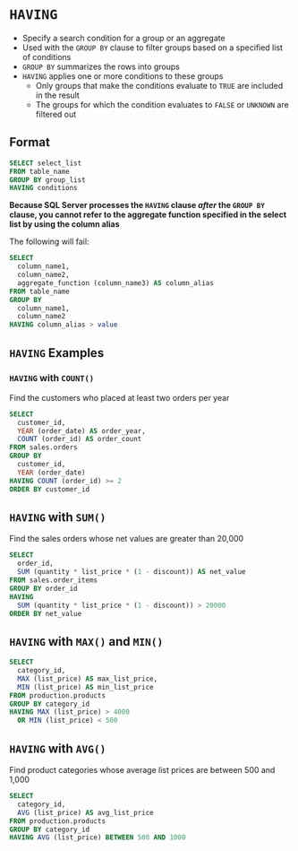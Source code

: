 # `HAVING`

- Specify a search condition for a group or an aggregate
- Used with the `GROUP BY` clause to filter groups based on a specified list of conditions
- `GROUP BY` summarizes the rows into groups
- `HAVING` applies one or more conditions to these groups
  - Only groups that make the conditions evaluate to `TRUE` are included in the result
  - The groups for which the condition evaluates to  `FALSE` or `UNKNOWN` are filtered out

## Format

```sql
SELECT select_list
FROM table_name
GROUP BY group_list
HAVING conditions
```

**Because SQL Server processes the `HAVING` clause *after* the `GROUP BY` clause, you cannot refer to the aggregate function specified in the select list by using the column alias**

The following will fail:

```sql
SELECT
  column_name1,
  column_name2,
  aggregate_function (column_name3) AS column_alias
FROM table_name
GROUP BY
  column_name1,
  column_name2
HAVING column_alias > value
```

## `HAVING` Examples

### `HAVING` with `COUNT()`

Find the customers who placed at least two orders per year

```sql
SELECT
  customer_id,
  YEAR (order_date) AS order_year,
  COUNT (order_id) AS order_count
FROM sales.orders
GROUP BY
  customer_id,
  YEAR (order_date)
HAVING COUNT (order_id) >= 2
ORDER BY customer_id
```

## `HAVING` with `SUM()`

Find the sales orders whose net values are greater than 20,000

```sql
SELECT
  order_id,
  SUM (quantity * list_price * (1 - discount)) AS net_value
FROM sales.order_items
GROUP BY order_id
HAVING
  SUM (quantity * list_price * (1 - discount)) > 20000
ORDER BY net_value
```

## `HAVING` with `MAX()` and `MIN()`

```sql
SELECT
  category_id,
  MAX (list_price) AS max_list_price,
  MIN (list_price) AS min_list_price
FROM production.products
GROUP BY category_id
HAVING MAX (list_price) > 4000 
  OR MIN (list_price) < 500
```

## `HAVING` with `AVG()`

Find product categories whose average list prices are between 500 and 1,000

```sql
SELECT
  category_id,
  AVG (list_price) AS avg_list_price
FROM production.products
GROUP BY category_id
HAVING AVG (list_price) BETWEEN 500 AND 1000
```



